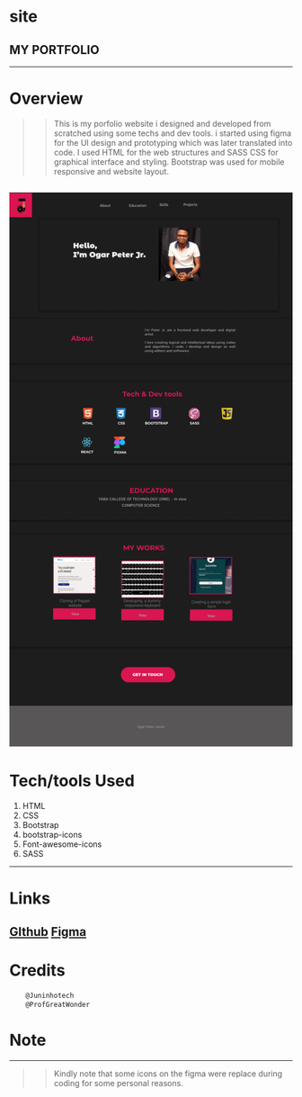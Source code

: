# site
## MY PORTFOLIO
---
# Overview
>>This is my porfolio website i designed and developed from scratched using some techs and dev tools. i started using figma for the UI design and prototyping which was later translated into code. I used HTML for the web structures and SASS CSS for graphical interface and styling. Bootstrap was used for mobile responsive and website layout.

![Figma design](Desktop.png)
---
# Tech/tools Used
1. HTML
2. CSS
3. Bootstrap
4. bootstrap-icons
5. Font-awesome-icons
6. SASS

---
# Links
[GIthub](https://github.com/Juninhotech) [Figma](https://www.figma.com/proto/gieP591UAWKXEt1q9f6DbH/Untitled?node-id=71%3A16&scaling=min-zoom&page-id=0%3A1&starting-point-node-id=71%3A16&show-proto-sidebar=1)
---
# Credits
        @Juninhotech
        @ProfGreatWonder

# Note
---
>>Kindly note that some icons on the figma were replace during coding for some personal reasons.